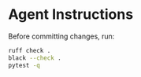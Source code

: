 # Agent Instructions

Before committing changes, run:

```bash
ruff check .
black --check .
pytest -q
```
